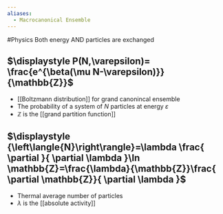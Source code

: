 ```yaml
---
aliases:
  - Macrocanonical Ensemble
---
```

#Physics
Both energy AND particles are exchanged
## $\displaystyle P(N,\varepsilon)= \frac{e^{\beta(\mu N-\varepsilon)}}{\mathbb{Z}}$
* [[Boltzmann distribution]] for grand canonincal ensemble
* The probability of a system of $\displaystyle N$ particles at energy $\displaystyle \varepsilon$
* $\displaystyle \mathbb{Z}$ is the [[grand partition function]]
## $\displaystyle {\left\langle{N}\right\rangle}=\lambda \frac{ \partial  }{ \partial \lambda }\ln \mathbb{Z}=\frac{\lambda}{\mathbb{Z}}\frac{ \partial  \mathbb{Z}}{ \partial \lambda }$
* Thermal average number of particles
* $\displaystyle \lambda$ is the [[absolute activity]]